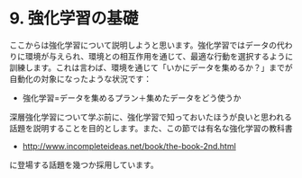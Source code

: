# 9. 強化学習の基礎

ここからは強化学習について説明しようと思います。強化学習ではデータの代わりに環境が与えられ、環境との相互作用を通じて、最適な行動を選択するように訓練します。これは言わば、環境を通じて「いかにデータを集めるか？」までが自動化の対象になったような状況です：

- 強化学習=データを集めるプラン＋集めたデータをどう使うか

深層強化学習について学ぶ前に、強化学習で知っておいたほうが良いと思われる話題を説明することを目的とします。また、この節では有名な強化学習の教科書

- http://www.incompleteideas.net/book/the-book-2nd.html

に登場する話題を幾つか採用しています。
